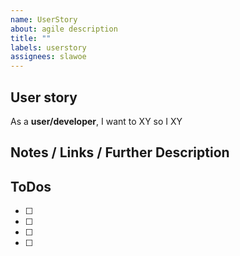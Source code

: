 ```yaml
---
name: UserStory
about: agile description
title: ""
labels: userstory
assignees: slawoe
---
```


## User story

As a **user/developer**,
I want to XY
so I XY

## Notes / Links / Further Description

## ToDos

- [ ]
- [ ]
- [ ]
- [ ]
